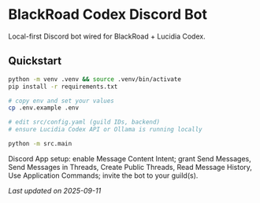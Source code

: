 # BlackRoad Codex Discord Bot

Local-first Discord bot wired for BlackRoad + Lucidia Codex.

## Quickstart

```bash
python -m venv .venv && source .venv/bin/activate
pip install -r requirements.txt

# copy env and set your values
cp .env.example .env

# edit src/config.yaml (guild IDs, backend)
# ensure Lucidia Codex API or Ollama is running locally

python -m src.main
```

Discord App setup: enable Message Content Intent; grant Send Messages, Send Messages in Threads, Create Public Threads, Read Message History, Use Application Commands; invite the bot to your guild(s).

_Last updated on 2025-09-11_
